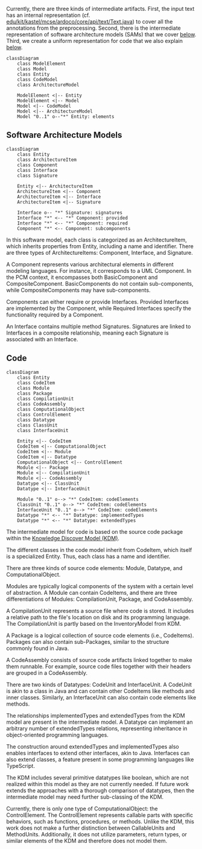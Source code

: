 
Currently, there are three kinds of intermediate artifacts.
First, the input text has an internal representation (cf. [edu/kit/kastel/mcse/ardoco/core/api/text/Text.java](https://github.com/ArDoCo/Core/blob/main/framework/common/src/main/java/edu/kit/kastel/mcse/ardoco/core/api/text/Text.java)) to cover all the annotations from the preprocessing.
Second, there is the intermediate representation of software architecture models (SAMs) that we cover [below](#software-architecture-models).
Third, we create a uniform representation for code that we also explain [below](#code).

```mermaid
classDiagram
    class ModelElement
    class Model
    class Entity
    class CodeModel
    class ArchitectureModel

    ModelElement <|-- Entity
    ModelElement <|-- Model
    Model <|-- CodeModel
    Model <|-- ArchitectureModel
    Model "0..1" o--"*" Entity: elements
```

## Software Architecture Models

```mermaid
classDiagram
    class Entity
    class ArchitectureItem
    class Component
    class Interface
    class Signature

    Entity <|-- ArchitectureItem
    ArchitectureItem <|-- Component
    ArchitectureItem <|-- Interface
    ArchitectureItem <|-- Signature

    Interface o-- "*" Signature: signatures
    Interface "*" <-- "*" Component: provided
    Interface "*" <-- "*" Component: required
    Component "*" <-- Component: subcomponents
```

In this software model, each class is categorized as an ArchitectureItem, which inherits properties from Entity, including a name and identifier.
There are three types of ArchitectureItems: Component, Interface, and Signature.

A Component represents various architectural elements in different modeling languages.
For instance, it corresponds to a UML Component.
In the PCM context, it encompasses both BasicComponent and CompositeComponent.
BasicComponents do not contain sub-components, while CompositeComponents may have sub-components.

Components can either require or provide Interfaces.
Provided Interfaces are implemented by the Component, while Required Interfaces specify the functionality required by a Component.

An Interface contains multiple method Signatures.
Signatures are linked to Interfaces in a composite relationship, meaning each Signature is associated with an Interface.


## Code

```mermaid
classDiagram
    class Entity
    class CodeItem
    class Module
    class Package
    class CompilationUnit
    class CodeAssembly
    class ComputationalObject
    class ControlElement
    class Datatype
    class ClassUnit
    class InterfaceUnit

    Entity <|-- CodeItem
    CodeItem <|-- ComputationalObject
    CodeItem <|-- Module
    CodeItem <|-- Datatype
    ComputationalObject <|-- ControlElement
    Module <|-- Package
    Module <|-- CompilationUnit
    Module <|-- CodeAssembly
    Datatype <|-- ClassUnit
    Datatype <|-- InterfaceUnit

    Module "0..1" o--> "*" CodeItem: codeElements
    ClassUnit "0..1" o--> "*" CodeItem: codeElements
    InterfaceUnit "0..1" o--> "*" CodeItem: codeElements
    Datatype "*" <-- "*" Datatype: implementedTypes
    Datatype "*" <-- "*" Datatype: extendedTypes
```

The intermediate model for code is based on the source code package within the [Knowledge Discover Model (KDM)](https://www.omg.org/spec/KDM/1.3/PDF).

The different classes in the code model inherit from CodeItem, which itself is a specialized Entity.
Thus, each class has a name and identifier.

There are three kinds of source code elements: Module, Datatype, and ComputationalObject.

Modules are typically logical components of the system with a certain level of abstraction.
A Module can contain CodeItems, and there are three differentiations of Modules: CompilationUnit, Package, and CodeAssembly.

A CompilationUnit represents a source file where code is stored.
It includes a relative path to the file's location on disk and its programming language.
The CompilationUnit is partly based on the InventoryModel from KDM.

A Package is a logical collection of source code elements (i.e., CodeItems).
Packages can also contain sub-Packages, similar to the structure commonly found in Java.

A CodeAssembly consists of source code artifacts linked together to make them runnable.
For example, source code files together with their headers are grouped in a CodeAssembly.

There are two kinds of Datatypes: CodeUnit and InterfaceUnit.
A CodeUnit is akin to a class in Java and can contain other CodeItems like methods and inner classes.
Similarly, an InterfaceUnit can also contain code elements like methods.

The relationships implementedTypes and extendedTypes from the KDM model are present in the intermediate model.
A Datatype can implement an arbitrary number of extendedTypes relations, representing inheritance in object-oriented programming languages.

The construction around extendedTypes and implementedTypes also enables interfaces to extend other interfaces, akin to Java.
Interfaces can also extend classes, a feature present in some programming languages like TypeScript.

The KDM includes several primitive datatypes like boolean, which are not realized within this model as they are not currently needed.
If future work extends the approaches with a thorough comparison of datatypes, then the intermediate model may need further sub-classing of the KDM.

Currently, there is only one type of ComputationalObject: the ControlElement.
The ControlElement represents callable parts with specific behaviors, such as functions, procedures, or methods.
Unlike the KDM, this work does not make a further distinction between CallableUnits and MethodUnits.
Additionally, it does not utilize parameters, return types, or similar elements of the KDM and therefore does not model them.
